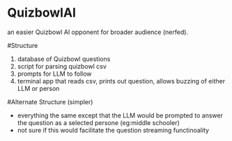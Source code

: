 # QuizbowlAI
an easier Quizbowl AI opponent for broader audience (nerfed).

#Structure
1) database of Quizbowl questions
2) script for parsing quizbowl csv
3) prompts for LLM to follow
4) terminal app that reads csv, prints out question, allows buzzing of either LLM or person

#Alternate Structure (simpler)
- everything the same except that the LLM would be prompted to answer the question as a selected persone (eg:middle schooler)
- not sure if this would facilitate the question streaming functinoality

